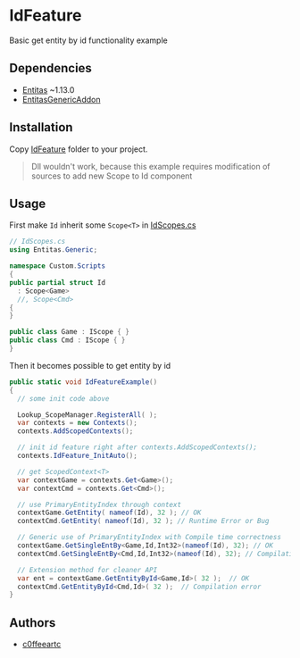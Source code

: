 # IdFeature
Basic get entity by id functionality example

## Dependencies
  - [Entitas](https://github.com/sschmid/Entitas-CSharp) ~1.13.0
  - [EntitasGenericAddon](https://github.com/c0ffeeartc/EntitasGenericAddon)

## Installation
Copy [IdFeature](./IdFeature) folder to your project.
> Dll wouldn't work, because this example requires modification of sources to add new Scope<TScope> to Id component

## Usage
First make `Id` inherit some `Scope<T>` in [IdScopes.cs](IdFeature/IdScopes.cs)
```csharp
// IdScopes.cs
using Entitas.Generic;

namespace Custom.Scripts
{
public partial struct Id
  : Scope<Game>
  //, Scope<Cmd>
{
}

public class Game : IScope { }
public class Cmd : IScope { }
}
```

Then it becomes possible to get entity by id
```csharp
public static void IdFeatureExample()
{
  // some init code above

  Lookup_ScopeManager.RegisterAll( );
  var contexts = new Contexts();
  contexts.AddScopedContexts();

  // init id feature right after contexts.AddScopedContexts();
  contexts.IdFeature_InitAuto();

  // get ScopedContext<T>
  var contextGame = contexts.Get<Game>();
  var contextCmd = contexts.Get<Cmd>();

  // use PrimaryEntityIndex through context
  contextGame.GetEntity( nameof(Id), 32 ); // OK
  contextCmd.GetEntity( nameof(Id), 32 ); // Runtime Error or Bug

  // Generic use of PrimaryEntityIndex with Compile time correctness
  contextGame.GetSingleEntBy<Game,Id,Int32>(nameof(Id), 32); // OK
  contextCmd.GetSingleEntBy<Cmd,Id,Int32>(nameof(Id), 32); // Compilation error

  // Extension method for cleaner API
  var ent = contextGame.GetEntityById<Game,Id>( 32 );  // OK
  contextCmd.GetEntityById<Cmd,Id>( 32 );  // Compilation error
}
```

## Authors
  - [c0ffeeartc](https://github.com/c0ffeeartc)
